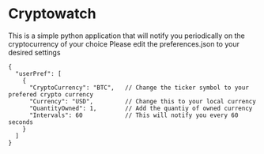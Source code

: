 # Cryptowatch

This is a simple python application that will notify you periodically on the cryptocurrency of your choice
Please edit the preferences.json to your desired settings

```
{
  "userPref": [
    {
      "CryptoCurrency": "BTC",   // Change the ticker symbol to your prefered crypto currency
      "Currency": "USD",         // Change this to your local currency
      "QuantityOwned": 1,        // Add the quantiy of owned currency
      "Intervals": 60            // This will notify you every 60 seconds
    }
  ]
}
```
